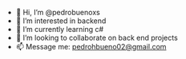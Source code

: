 - 👋 Hi, I’m @pedrobuenoxs
- 👀 I’m interested in backend
- 🌱 I’m currently learning c#
- 💞️ I’m looking to collaborate on back end projects
- 📫 Message me: pedrohbueno02@gmail.com

<!---
pedrobuenoxs/pedrobuenoxs is a ✨ special ✨ repository because its `README.md` (this file) appears on your GitHub profile.
You can click the Preview link to take a look at your changes.
--->
